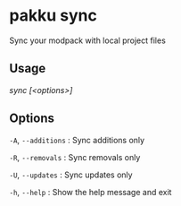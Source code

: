 # pakku sync

Sync your modpack with local project files

## Usage

<snippet id="snippet-cmd">

<var name="cmd">sync</var>
<var name="params">[&lt;options&gt;] </var>
<include from="_template_cmd.md" element-id="template-cmd"/>

</snippet>

## Options

<snippet id="snippet-options-all">

<snippet id="snippet-options">

`-A`, `--additions`
: Sync additions only

`-R`, `--removals`
: Sync removals only

`-U`, `--updates`
: Sync updates only

</snippet>

`-h`, `--help`
: Show the help message and exit

</snippet>
